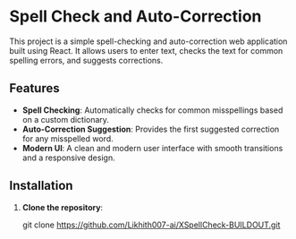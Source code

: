 # Spell Check and Auto-Correction

This project is a simple spell-checking and auto-correction web application built using React. It allows users to enter text, checks the text for common spelling errors, and suggests corrections.

## Features

- **Spell Checking**: Automatically checks for common misspellings based on a custom dictionary.
- **Auto-Correction Suggestion**: Provides the first suggested correction for any misspelled word.
- **Modern UI**: A clean and modern user interface with smooth transitions and a responsive design.

## Installation

1. **Clone the repository**:
   
   git clone https://github.com/Likhith007-ai/XSpellCheck-BUILDOUT.git
